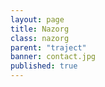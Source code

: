 ```yaml
---
layout: page
title: Nazorg
class: nazorg
parent: "traject"
banner: contact.jpg
published: true
---
```

